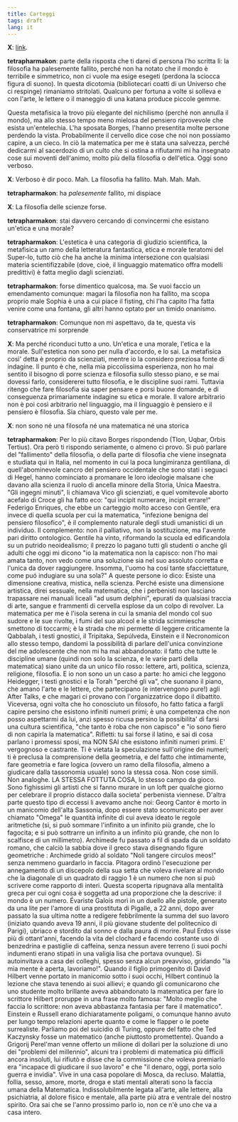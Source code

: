 ```yaml
---
title: Carteggi
tags: draft
lang: it
---
```


**X**: 
[link](http://www.lescienze.it/news/2015/05/16/news/discussione_fisici_filosofi_filosofia_morta_viva-2611425/).

**tetrapharmakon**: 
parte della risposta che ti darei di persona l'ho scritta l&igrave;: la filosofia ha palesemente fallito, perch&eacute; non ha notato che il mondo &egrave; terribile e simmetrico, non ci vuole ma esige esegeti (perdona la sciocca figura di suono). In questa dicotomia (bibliotecari coatti di un Universo che ci respinge) rimaniamo stritolati. Qualcuno per fortuna a volte si solleva e con l'arte, le lettere o il maneggio di una katana produce piccole gemme. 

Questa metafisica la trovo pi&ugrave; elegante del nichilismo (perch&eacute; non annulla il mondo), ma allo stesso tempo meno mielosa del pensiero riprovevole che esista un'entelechia. L'ha sposata Borges, l'hanno presentita molte persone perdendo la vista. Probabilmente il cervello dice cose che noi non possiamo capire, a un cieco.
In ci&ograve; la matematica per me &egrave; stata una salvezza, perch&eacute; dedicarmi al sacerdozio di un culto che si ostina a rifiutarmi mi ha insegnato cose sui moventi dell'animo, molto pi&ugrave; della filosofia o dell'etica. 
Oggi sono verboso.

**X**: 
Verboso è dir poco.
Mah. La filosofia ha fallito.
Mah.
Mah.
Mah.

**tetrapharmakon**: 
ha _palesemente_ fallito, mi dispiace

**X**: 
La filosofia delle scienze forse.

**tetrapharmakon**: 
stai davvero cercando di convincermi che esistano un'etica e una morale?

**tetrapharmakon**: 
L'estetica &egrave; una categoria di giudizio scientifica, la metafisica un ramo della letteratura fantastica, etica e morale teratomi del Super-Io, tutto ci&ograve; che ha anche la minima intersezione con qualsiasi materia scientifizzabile (dove, cio&egrave;, il linguaggio matematico offra modelli predittivi) &egrave; fatta meglio dagli scienziati.

**tetrapharmakon**: 
forse dimentico qualcosa, ma.
Se vuoi faccio un emendamento comunque: magari la filosofia non ha fallito, ma scopa proprio male
Sophia &egrave; una a cui piace il fisting, chi l'ha capito l'ha fatta venire come una fontana, gli altri hanno optato per un timido onanismo.

**tetrapharmakon**: 
Comunque non mi aspettavo, da te, questa vis conservatrice
mi sorprende

**X**: 
Ma perché riconduci tutto a uno. Un'etica e una morale, l'etica e la morale.  Sull'estetica non sono per nulla d'accordo, e lo sai. La metafisica così' detta è proprio da scienziati, mentre io la considero preziosa fonte di indagine. Il punto è che, nella mia piccolissima esperienza, non ho mai sentito il bisogno di porre scienza e filosofia sullo stesso piano, e se mai dovessi farlo, considererei tutto filosofia, e le discipline suoi rami. Tuttavia ritengo che fare filosofia sia saper pensare e porsi buone domande, e di conseguenza primariamente indagine su etica e morale. Il valore arbitrario non è poi così arbitrario nel linguaggio, ma il linguaggio è pensiero e il pensiero è filosofia. Sia chiaro, questo vale per me.

**X**: 
non sono n&eacute; una filosofa n&eacute; una matematica n&eacute; una storica

**tetrapharmakon**: 
Per lo pi&ugrave; citavo Borges rispondendo (Tlon, Uqbar, Orbis Tertius). Ora per&ograve; ti rispondo seriamente, o almeno ci provo.
Si pu&ograve; parlare del "fallimento" della filosofia, o della parte di filosofia che viene insegnata e studiata qui in Italia, nel momento in cui la poca lungimiranza gentiliana, di quell'abominevole cancro del pensiero occidentale che sono stati i seguaci di Hegel, hanno cominciato a promanare le loro ideologie malsane che davano alla scienza il ruolo di ancella minore della Storia, Unica Maestra. "Gli ingegni minuti", li chiamava Vico gli scienziati, e quel vomitevole aborto acefalo di Croce gli ha fatto eco: "qui incipit numerare, incipit errare!"
Federigo Enriques, che ebbe un carteggio molto acceso con Gentile, era invece di quella scuola per cui la matematica, "infezione benigna del pensiero filosofico", &egrave; il complemento naturale degli studi umanistici di un individuo. Il complemento: non il palliativo, non la sostituzione, ma l'avente pari diritto ontologico.
Gentile ha vinto, riformando la scuola ed edificandola su un putrido neoidealismo; il prezzo lo pagano tutti gli studenti o anche gli adulti che oggi mi dicono "io la matematica non la capisco: non l'ho mai amata tanto, non vedo come una soluzione sia nel suo assoluto corretta e l'unica da dover raggiungere.
Insomma, l'uomo ha cosí tante sfacciettature, come puó indugiare su una sola?"
A queste persone io dico:
Esiste una dimensione creativa, mistica, nella scienza. Perché esiste una dimensione artistica, direi sessuale, nella matematica, che i perbenisti non lasciano trapassare nei manuali liceali "ad usum delphini", epurati da qualsiasi traccia di arte, sangue e frammenti di cervella esplose da un colpo di revolver.
La matematica per me è l'isola serena in cui la smania del mondo col suo sudore e le sue rivolte, i fumi del suo alcool e le strida scimmiesche smettono di toccarmi; è la strada che mi permette di leggere criticamente la Qabbalah, i testi gnostici, il Tripitaka, Sepúlveda, Einstein e il Necronomicon allo stesso tempo, dandomi la possibilità di parlare dell'unica convinzione del me adolescente che non mi ha mai abbandonato: il fatto che tutte le discipline umane (quindi non solo la scienza, e le varie parti della matematica) siano unite da un unico filo rosso: lettere, arti, politica, scienza, religione, filosofia.
E io non sono un un caso a parte: ho amici che leggono Heidegger, i testi gnostici e la Torah "perch&eacute; gli va", che suonano il piano, che amano l'arte e le lettere, che partecipano (e intervengono pure!) agli After Talks, e che magari ci provano con l'organizzatrice dopo il dibattito.
Viceversa, ogni volta che ho conosciuto un filosofo, ho fatto fatica a fargli capire persino che esistono infiniti numeri primi; &egrave; una competenza che non posso aspettarmi da lui, anzi spesso ricusa persino la possibilita' di farsi una cultura scientifica, "che tanto &egrave; roba che non capisco" e "io sono fiero di non capirla la matematica". 
Rifletti: tu sai forse il latino, e sai di cosa parlano i promessi sposi, ma NON SAI che esistono infiniti numeri primi. E' vergognoso e castrante. Ti &egrave; vietata la speculazione sull'origine dei numeri; ti &egrave; preclusa la comprensione della geometria, e del fatto che intimamente, fare geometria e fare logica (ovvero un ramo della filosofia, almeno a giudicare dalla tassonomia usuale) sono la stessa cosa. Non cose simili. Non analoghe. LA STESSA FOTTUTA COSA, lo stesso campo da gioco.
Sono fighissimi gli artisti che si fanno murare in un loft per qualche giorno per celebrare il proprio distacco dalla societa' perbenista viennese. D'altra parte questo tipo di eccessi li avevamo anche noi:
Georg Cantor è morto in un manicomio dell'alta Sassonia, dopo essere stato scomunicato per aver chiamato "Omega" le quantità infinite di cui aveva ideato le regole aritmetiche (sì, si può sommare l'infinito a un infinito più grande, che lo fagocita; e si può sottrarre un infinito a un infinito più grande, che non lo scalfisce di un millimetro).
Archimede fu passato a fil di spada da un soldato romano, che calciò la sabbia dove il greco stava disegnando figure geometriche : Archimede gridò al soldato "Noli tangere circulos meos!" senza nemmeno guardarlo in faccia.
Pitagora ordinò l'esecuzione per annegamento di un discepolo della sua setta che voleva rivelare al mondo che la diagonale di un quadrato di raggio 1 è un numero che non si può scrivere come rapporto di interi. Questa scoperta ripugnava alla mentalità greca per cui ogni cosa è soggetta ad una proporzione che la descrive: il mondo è un numero.
Évariste Galois morì in un duello alle pistole, generato da una lite per l'amore di una prostituta di Pigalle, a 22 anni, dopo aver passato la sua ultima notte a redigere febbrilmente la summa del suo lavoro (iniziato quando aveva 19 anni, il più giovane studente del politecnico di Parigi), ubriaco e stordito dal sonno e dalla paura di morire.
Paul Erdos visse più di ottant'anni, facendo la vita del clochard e facendo costante uso di benzedrina e pastiglie di caffeina, senza nessun avere terreno (i suoi pochi indumenti erano stipati in una valigia lisa che portava ovunque). Si autoinvitava a casa dei colleghi, spesso senza alcun preavviso, gridando "la mia mente &egrave; aperta, lavoriamo!".
Quando il figlio primogenito di David Hilbert venne portato in manicomio sotto i suoi occhi, Hilbert continuò la lezione che stava tenendo ai suoi allievi; e quando gli comunicarono che uno studente molto brillante aveva abbandonato la matematica per fare lo scrittore Hilbert proruppe in una frase molto famosa: "Molto meglio che faccia lo scrittore: non aveva abbastanza fantasia per fare il matematico".
Einstein e Russell erano dichiaratamente poligami, o comunque hanno avuto per lungo tempo relazioni aperte quanto e come le flapper o le poete surrealiste. Parliamo poi del suicidio di Turing, oppure del fatto che Ted Kaczynsky fosse un matematico (anche piuttosto promettente).
Quando a Grigorij Perel'man venne offerto un milione di dollari per la soluzione di uno dei "problemi del millennio", alcuni tra i problemi di matematica più difficili ancora insoluti, lui rifiutò e disse che la commissione che voleva premiarlo era "incapace di giudicare il suo lavoro" e che "il denaro, oggi, porta solo guerra e invidia". Vive in una casa popolare di Mosca, da recluso.
Malattia, follia, sesso, amore, morte, droga e stati mentali alterati sono la faccia umana della Matematica. Indissolubilmente legata all'arte, alle lettere, alla psichiatria, al dolore fisico e mentale, alla parte pi&ugrave; atra e ventrale del nostro spirito.
Ora sai che se l'anno prossimo parlo io, non ce n'&egrave; uno che va a casa intero.